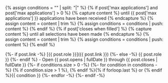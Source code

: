 <!-- prettier-ignore-start -->

{% assign conditions = "" | split: "|" %}
{% if post['max applications'] and post['max applications'] > 0 %}
  {% capture content %}
    until {{ post['max applications'] }} applications have been received
  {% endcapture %}
  {% assign content = content | trim %}
  {% assign conditions = conditions | push: content %}
{% endif %}
{% if post['closes when filled'] %}
  {% capture content %}
    until all selections have been made
  {% endcapture %}
  {% assign content = content | trim %}
  {% assign conditions = conditions | push: content %}
{% endif %}

{%- if post.link -%}
  [{{ post.role }}]({{ post.link }})
{%- else -%}
  {{ post.role }}
{%- endif %} - Open {{ post.opens | fullDate }} through {{ post.closes | fullDate }}
{%- if conditions.size > 0 -%}
  {%- for condition in conditions -%}
    {% if condition.size > 1 %}, {% endif %}{% if forloop.last %} or {% endif %}{{ condition }}
  {%- endfor -%}
{%- endif -%}


<!-- prettier-ignore-end -->
